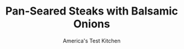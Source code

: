 ---
layout: ../../layouts/MarkdownPostLayout.astro
title: Pan-Seared Steaks with Balsamic Onions
author: America's Test Kitchen
pubDate: 2023-03-15
description: "Caramelized onions dress up a simple pan-seared steak, and they dont need to cook for a long, long time. Balsamic vinegar helps to brown the onions and enhances the flavor of a four-minute pan sauce."
image_url: https://res.cloudinary.com/hksqkdlah/image/upload/ar_1:1,c_fill,dpr_2.0,f_auto,fl_lossy.progressive.strip_profile,g_faces:auto,q_auto:low,w_344/4661_sfs-steakwbalsamiconions-318595
tags: ["Main Courses","Beef"]
calories: 1216
protein: 12
carbohydrates: 16
fats: 
fiber: 1
ingredients: ["3 tablespoons, vegetable oil","2 , large red onions, peeled and cut into 1/2-inch rounds, rings separated",", Salt and pepper","3 , boneless strip steaks (8- to 10-ounce), 1 to 1 1/4 inches thick","3 cloves, garlic, minced","1/2 cup, balsamic vinegar plus 1 additional tablespoon","1 teaspoon, minced fresh rosemary","1 tablespoon, light brown sugar"]
serves: 4
time: ""
instructions: ["Heat 2 tablespoons oil in large skillet over medium heat until shimmering. Add onions and 1/2 teaspoon salt and cook, stirring frequently, until lightly browned, about 10 minutes. Transfer onions to bowl. Wipe out skillet with paper towels.","Add remaining 1 tablespoon oil to skillet and cook over medium-high heat until just smoking. Meanwhile, pat steaks dry with paper towels and season with salt and pepper. Cook steaks, without moving, until browned on first side, 4 to 5 minutes. Flip steaks and continue to cook until browned on second side, 3 to 4 minutes more. Transfer steaks to plate and wrap with foil.","Discard fat in skillet, return onions to pan, and set over medium heat. Add garlic and cook until fragrant, about 30 seconds. Add 1/2 cup vinegar, rosemary, and brown sugar and cook, scraping up browned bits with wooden spoon, until thick and syrupy, about 2 minutes. Pour any accumulated steak juices into pan along with remaining 1 tablespoon vinegar. Season with salt and pepper.","Slice steaks crosswise into 1/4-inch slices and transfer to platter. Spoon onions and sauce over steak. Serve."]
nutrition: ["343 mg Potassium","128 mg Phosphorus","39 mg Calcium","1 mg Iron","24 mg Magnesium","442 mg Sodium","2 mg Zinc","20 g Fat","2 mg Niacin (B3)","11 g Monounsaturated","2 g Polyunsaturated","6 mg Vitamin C","47 mg Cholesterol","4 g Saturated","1 g Fiber","18 µg Folate (food)","10 g Sugars","2 µg Vitamin K","131 g Water","16 g Carbs","14 µg Folate equivalent (total)","12 g Protein","2 mg Vitamin E","1 µg Vitamin B12","304 kcal Energy","2 g Sugars, added","1216 calories"]
notes: "The cooking times here yield medium-rare steaks. Because the sauce is so rich, we think three steaks (the maximum you can fit comfortably in a large skillet) will feed four people when sliced thin."
---